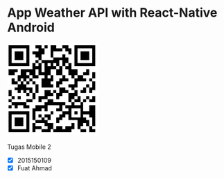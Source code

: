 # App Weather API with React-Native Android
![Scan Disini](https://github.com/fuathasan/cuaca-tugas-2/blob/master/qr%20fuat%20api.png)

Tugas Mobile 2
- [x] 2015150109
- [x] Fuat Ahmad
